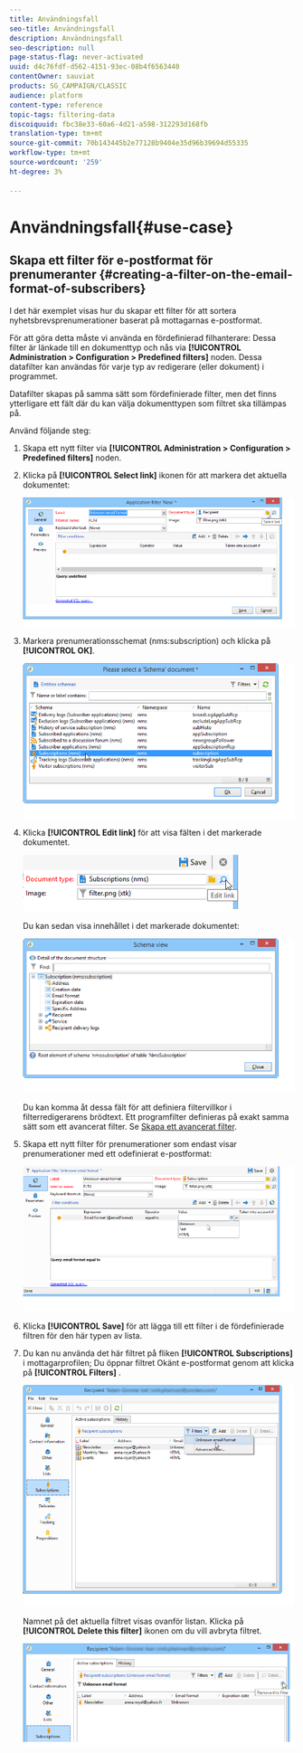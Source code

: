 ```yaml
---
title: Användningsfall
seo-title: Användningsfall
description: Användningsfall
seo-description: null
page-status-flag: never-activated
uuid: d4c76fdf-d562-4151-93ec-08b4f6563440
contentOwner: sauviat
products: SG_CAMPAIGN/CLASSIC
audience: platform
content-type: reference
topic-tags: filtering-data
discoiquuid: fbc38e33-60a6-4d21-a598-312293d168fb
translation-type: tm+mt
source-git-commit: 70b143445b2e77128b9404e35d96b39694d55335
workflow-type: tm+mt
source-wordcount: '259'
ht-degree: 3%

---
```



# Användningsfall{#use-case}

## Skapa ett filter för e-postformat för prenumeranter {#creating-a-filter-on-the-email-format-of-subscribers}

I det här exemplet visas hur du skapar ett filter för att sortera nyhetsbrevsprenumerationer baserat på mottagarnas e-postformat.

För att göra detta måste vi använda en fördefinierad filhanterare: Dessa filter är länkade till en dokumenttyp och nås via **[!UICONTROL Administration > Configuration > Predefined filters]** noden. Dessa datafilter kan användas för varje typ av redigerare (eller dokument) i programmet.

Datafilter skapas på samma sätt som fördefinierade filter, men det finns ytterligare ett fält där du kan välja dokumenttypen som filtret ska tillämpas på.

Använd följande steg:

1. Skapa ett nytt filter via **[!UICONTROL Administration > Configuration > Predefined filters]** noden.
1. Klicka på **[!UICONTROL Select link]** ikonen för att markera det aktuella dokumentet:

   ![](assets/s_ncs_user_filter_choose_schema.png)

1. Markera prenumerationsschemat (nms:subscription) och klicka på **[!UICONTROL OK]**.

   ![](assets/s_ncs_user_filter_select_schema.png)

1. Klicka **[!UICONTROL Edit link]** för att visa fälten i det markerade dokumentet.

   ![](assets/s_ncs_user_filter_edit_schema.png)

   Du kan sedan visa innehållet i det markerade dokumentet:

   ![](assets/s_ncs_user_filter_view_schema.png)

   Du kan komma åt dessa fält för att definiera filtervillkor i filterredigerarens brödtext. Ett programfilter definieras på exakt samma sätt som ett avancerat filter. Se [Skapa ett avancerat filter](../../platform/using/creating-filters.md#creating-an-advanced-filter).

1. Skapa ett nytt filter för prenumerationer som endast visar prenumerationer med ett odefinierat e-postformat:

   ![](assets/s_ncs_user_filter_parameters.png)

1. Klicka **[!UICONTROL Save]** för att lägga till ett filter i de fördefinierade filtren för den här typen av lista.
1. Du kan nu använda det här filtret på fliken **[!UICONTROL Subscriptions]** i mottagarprofilen; Du öppnar filtret Okänt e-postformat genom att klicka på **[!UICONTROL Filters]** .

   ![](assets/s_ncs_user_filter_on_events.png)

   Namnet på det aktuella filtret visas ovanför listan. Klicka på **[!UICONTROL Delete this filter]** ikonen om du vill avbryta filtret.

   ![](assets/s_ncs_user_filter_on_subscriptions.png)

